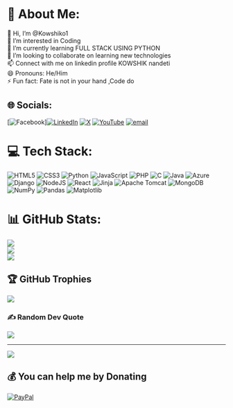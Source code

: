 # 💫 About Me:
👋 Hi, I’m @Kowshiko1<br>👀 I’m interested in Coding<br>🌱 I’m currently learning FULL STACK USING PYTHON<br>💞️ I’m looking to collaborate on learning new technologies<br>📫 Connect with me on linkedin profile KOWSHIK nandeti<br>😄 Pronouns: He/Him<br>⚡ Fun fact: Fate is not in your hand ,Code do


## 🌐 Socials:
[![Facebook](https://img.shields.io/badge/Facebook-%231877F2.svg?logo=Facebook&logoColor=white)][![LinkedIn](https://img.shields.io/badge/LinkedIn-%230077B5.svg?logo=linkedin&logoColor=white)](https://linkedin.com/in/kowshik-nandeti-135a48259) [![X](https://img.shields.io/badge/X-black.svg?logo=X&logoColor=white)](https://x.com/KowshikNan54394) [![YouTube](https://img.shields.io/badge/YouTube-%23FF0000.svg?logo=YouTube&logoColor=white)](https://youtube.com/@@online_reviezz) [![email](https://img.shields.io/badge/Email-D14836?logo=gmail&logoColor=white)](mailto:nkowshik88@gmail.com) 

# 💻 Tech Stack:
![HTML5](https://img.shields.io/badge/html5-%23E34F26.svg?style=for-the-badge&logo=html5&logoColor=white) ![CSS3](https://img.shields.io/badge/css3-%231572B6.svg?style=for-the-badge&logo=css3&logoColor=white) ![Python](https://img.shields.io/badge/python-3670A0?style=for-the-badge&logo=python&logoColor=ffdd54) ![JavaScript](https://img.shields.io/badge/javascript-%23323330.svg?style=for-the-badge&logo=javascript&logoColor=%23F7DF1E) ![PHP](https://img.shields.io/badge/php-%23777BB4.svg?style=for-the-badge&logo=php&logoColor=white) ![C](https://img.shields.io/badge/c-%2300599C.svg?style=for-the-badge&logo=c&logoColor=white) ![Java](https://img.shields.io/badge/java-%23ED8B00.svg?style=for-the-badge&logo=openjdk&logoColor=white) ![Azure](https://img.shields.io/badge/azure-%230072C6.svg?style=for-the-badge&logo=microsoftazure&logoColor=white) ![Django](https://img.shields.io/badge/django-%23092E20.svg?style=for-the-badge&logo=django&logoColor=white) ![NodeJS](https://img.shields.io/badge/node.js-6DA55F?style=for-the-badge&logo=node.js&logoColor=white) ![React](https://img.shields.io/badge/react-%2320232a.svg?style=for-the-badge&logo=react&logoColor=%2361DAFB) ![Jinja](https://img.shields.io/badge/jinja-white.svg?style=for-the-badge&logo=jinja&logoColor=black) ![Apache Tomcat](https://img.shields.io/badge/apache%20tomcat-%23F8DC75.svg?style=for-the-badge&logo=apache-tomcat&logoColor=black) ![MongoDB](https://img.shields.io/badge/MongoDB-%234ea94b.svg?style=for-the-badge&logo=mongodb&logoColor=white) ![NumPy](https://img.shields.io/badge/numpy-%23013243.svg?style=for-the-badge&logo=numpy&logoColor=white) ![Pandas](https://img.shields.io/badge/pandas-%23150458.svg?style=for-the-badge&logo=pandas&logoColor=white) ![Matplotlib](https://img.shields.io/badge/Matplotlib-%23ffffff.svg?style=for-the-badge&logo=Matplotlib&logoColor=black)
# 📊 GitHub Stats:
![](https://github-readme-stats.vercel.app/api?username=Kowshiko1&theme=dark&hide_border=false&include_all_commits=false&count_private=false)<br/>
![](https://github-readme-streak-stats.herokuapp.com/?user=Kowshiko1&theme=dark&hide_border=false)<br/>
![](https://github-readme-stats.vercel.app/api/top-langs/?username=Kowshiko1&theme=dark&hide_border=false&include_all_commits=false&count_private=false&layout=compact)

## 🏆 GitHub Trophies
![](https://github-profile-trophy.vercel.app/?username=Kowshiko1&theme=radical&no-frame=false&no-bg=true&margin-w=4)

### ✍️ Random Dev Quote
![](https://quotes-github-readme.vercel.app/api?type=horizontal&theme=radical)

---
[![](https://visitcount.itsvg.in/api?id=Kowshiko1&icon=0&color=0)](https://visitcount.itsvg.in)

  ## 💰 You can help me by Donating
  [![PayPal](https://img.shields.io/badge/PayPal-00457C?style=for-the-badge&logo=paypal&logoColor=white)](https://paypal.me/paypal.me/kowshik93) 

  
<!-- Proudly created with GPRM ( https://gprm.itsvg.in ) -->
